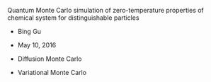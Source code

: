 

Quantum Monte Carlo simulation of zero-temperature properties of chemical system for distinguishable particles 

- Bing Gu 
- May 10, 2016 

- Diffusion Monte Carlo 
- Variational Monte Carlo 
